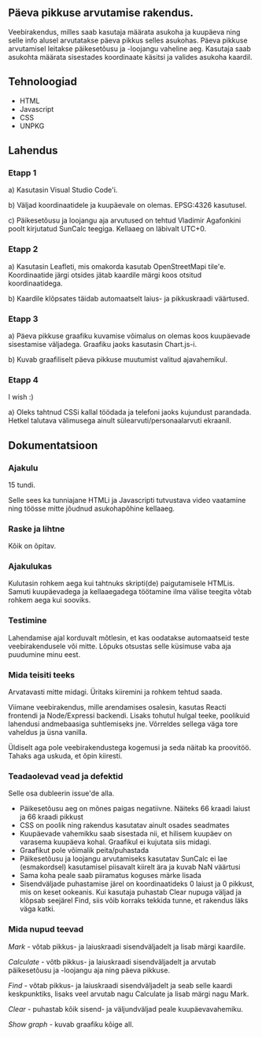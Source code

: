 ## Päeva pikkuse arvutamise rakendus.

Veebirakendus, milles saab kasutaja määrata asukoha ja kuupäeva ning selle info alusel arvutatakse päeva pikkus selles asukohas. Päeva pikkuse arvutamisel leitakse päikesetõusu ja -loojangu vaheline aeg. Kasutaja saab asukohta määrata sisestades koordinaate käsitsi ja valides asukoha kaardil. 

## Tehnoloogiad

* HTML
* Javascript
* CSS
* UNPKG

## Lahendus

### Etapp 1

a) Kasutasin Visual Studio Code'i.

b) Väljad koordinaatidele ja kuupäevale on olemas. EPSG:4326 kasutusel.

c) Päikesetõusu ja loojangu aja arvutused on tehtud Vladimir Agafonkini poolt kirjutatud SunCalc teegiga. Kellaaeg on läbivalt UTC+0.

### Etapp 2

a) Kasutasin Leafleti, mis omakorda kasutab OpenStreetMapi tile'e. Koordinaatide järgi otsides jätab kaardile märgi koos otsitud koordinaatidega.

b) Kaardile klõpsates täidab automaatselt laius- ja pikkuskraadi väärtused.

### Etapp 3

a) Päeva pikkuse graafiku kuvamise võimalus on olemas koos kuupäevade sisestamise väljadega. Graafiku jaoks kasutasin Chart.js-i. 

b) Kuvab graafiliselt päeva pikkuse muutumist valitud ajavahemikul.

### Etapp 4

I wish :)

a) Oleks tahtnud CSSi kallal töödada ja telefoni jaoks kujundust parandada. Hetkel talutava välimusega ainult sülearvuti/personaalarvuti ekraanil.

## Dokumentatsioon

### Ajakulu

15 tundi.

Selle sees ka tunniajane HTMLi ja Javascripti tutvustava video vaatamine ning töösse mitte jõudnud asukohapõhine kellaaeg.

### Raske ja lihtne

Kõik on õpitav.

### Ajakulukas

Kulutasin rohkem aega kui tahtnuks skripti(de) paigutamisele HTMLis. Samuti kuupäevadega ja kellaaegadega töötamine ilma välise teegita võtab rohkem aega kui sooviks.

### Testimine

Lahendamise ajal korduvalt mõtlesin, et kas oodatakse automaatseid teste veebirakendusele või mitte. Lõpuks otsustas selle küsimuse vaba aja puudumine minu eest.

### Mida teisiti teeks

Arvatavasti mitte midagi. Üritaks kiiremini ja rohkem tehtud saada. 

Viimane veebirakendus, mille arendamises osalesin, kasutas Reacti frontendi ja Node/Expressi backendi. Lisaks tohutul hulgal teeke, poolikuid lahendusi andmebaasiga suhtlemiseks jne. Võrreldes sellega väga tore vaheldus ja üsna vanilla.

Üldiselt aga pole veebirakendustega kogemusi ja seda näitab ka proovitöö. Tahaks aga uskuda, et õpin kiiresti.

### Teadaolevad vead ja defektid

Selle osa dubleerin issue'de alla.

* Päikesetõusu aeg on mõnes paigas negatiivne. Näiteks 66 kraadi laiust ja 66 kraadi pikkust
* CSS on poolik ning rakendus kasutatav ainult osades seadmates
* Kuupäevade vahemikku saab sisestada nii, et hilisem kuupäev on varasema kuupäeva kohal. Graafikul ei kujutata siis midagi.
* Graafikut pole võimalik peita/puhastada
* Päikesetõusu ja loojangu arvutamiseks kasutatav SunCalc ei lae (esmakordsel) kasutamisel piisavalt kiirelt ära ja kuvab NaN väärtusi
* Sama koha peale saab piiramatus koguses märke lisada
* Sisendväljade puhastamise järel on koordinaatideks 0 laiust ja 0 pikkust, mis on keset ookeanis. Kui kasutaja puhastab Clear nupuga väljad ja klõpsab seejärel Find, siis võib korraks tekkida tunne, et rakendus läks väga katki.

### Mida nupud teevad

*Mark* - võtab pikkus- ja laiuskraadi sisendväljadelt ja lisab märgi kaardile.

*Calculate* - võtb pikkus- ja laiuskraadi sisendväljadelt ja arvutab päikesetõusu ja -loojangu aja ning päeva pikkuse.

*Find* - võtab pikkus- ja laiuskraadi sisendväljadelt ja seab selle kaardi keskpunktiks, lisaks veel arvutab nagu Calculate ja lisab märgi nagu Mark.

*Clear* - puhastab kõik sisend- ja väljundväljad peale kuupäevavahemiku.

*Show graph* - kuvab graafiku kõige all.

